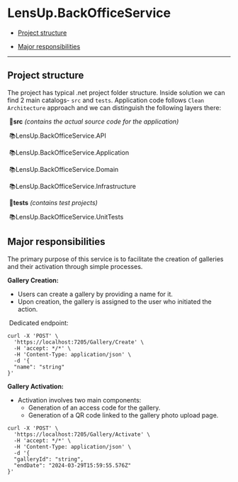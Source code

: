 # LensUp.BackOfficeService

- [Project structure](#project-structure)

- [Major responsibilities](#major-responsibilities)

---

## Project structure

The project has typical .net project folder structure. Inside solution we can find 2 main catalogs- `src` and `tests`. Application code follows `Clean Architecture` approach and we can distinguish the following layers there:

​	:open_file_folder:**src** *(contains the actual source code for the application)*

​		:books:LensUp.BackOfficeService.API

​		:books:LensUp.BackOfficeService.Application

​		:books:LensUp.BackOfficeService.Domain

​		:books:LensUp.BackOfficeService.Infrastructure

​	:open_file_folder:**tests** *(contains test projects)*

​		:books:LensUp.BackOfficeService.UnitTests



## Major responsibilities

The primary purpose of this service is to facilitate the creation of galleries and their activation through simple processes.

**Gallery Creation:**

- Users can create a gallery by providing a name for it.
- Upon creation, the gallery is assigned to the user who initiated the action.

​	Dedicated endpoint:	

```http
curl -X 'POST' \
  'https://localhost:7205/Gallery/Create' \
  -H 'accept: */*' \
  -H 'Content-Type: application/json' \
  -d '{
  "name": "string"
}'
```



**Gallery Activation:**

- Activation involves two main components: 
  - Generation of an access code for the gallery. 
  - Generation of a QR code linked to the gallery photo upload page.

```http
curl -X 'POST' \
  'https://localhost:7205/Gallery/Activate' \
  -H 'accept: */*' \
  -H 'Content-Type: application/json' \
  -d '{
  "galleryId": "string",
  "endDate": "2024-03-29T15:59:55.576Z"
}'
```

